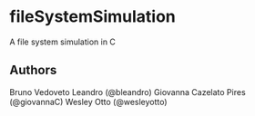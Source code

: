 # fileSystemSimulation
A file system simulation in C

## Authors
Bruno Vedoveto Leandro (@bleandro)
Giovanna Cazelato Pires (@giovannaC)
Wesley Otto (@wesleyotto)

